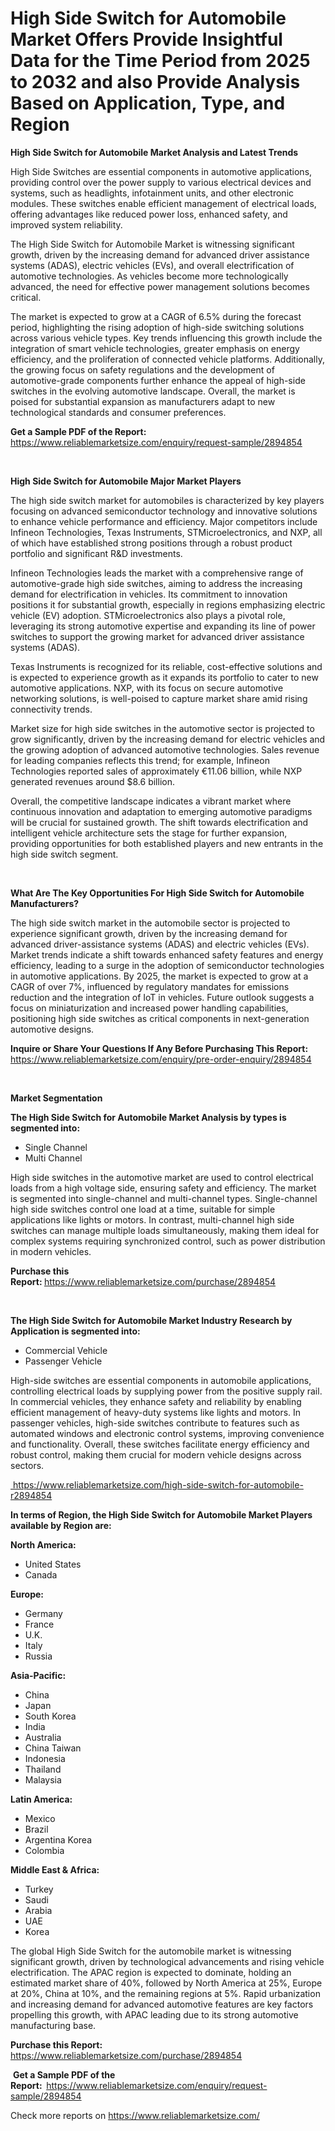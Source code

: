 <p><h1>High Side Switch for Automobile Market Offers Provide Insightful Data for the Time Period from 2025 to 2032 and also Provide Analysis Based on Application, Type, and Region</h1></p><p><strong>High Side Switch for Automobile Market Analysis and Latest Trends</strong></p>
<p><p>High Side Switches are essential components in automotive applications, providing control over the power supply to various electrical devices and systems, such as headlights, infotainment units, and other electronic modules. These switches enable efficient management of electrical loads, offering advantages like reduced power loss, enhanced safety, and improved system reliability. </p><p>The High Side Switch for Automobile Market is witnessing significant growth, driven by the increasing demand for advanced driver assistance systems (ADAS), electric vehicles (EVs), and overall electrification of automotive technologies. As vehicles become more technologically advanced, the need for effective power management solutions becomes critical. </p><p>The market is expected to grow at a CAGR of 6.5% during the forecast period, highlighting the rising adoption of high-side switching solutions across various vehicle types. Key trends influencing this growth include the integration of smart vehicle technologies, greater emphasis on energy efficiency, and the proliferation of connected vehicle platforms. Additionally, the growing focus on safety regulations and the development of automotive-grade components further enhance the appeal of high-side switches in the evolving automotive landscape. Overall, the market is poised for substantial expansion as manufacturers adapt to new technological standards and consumer preferences.</p></p>
<p><strong>Get a Sample PDF of the Report:&nbsp;</strong> <a href="https://www.reliablemarketsize.com/enquiry/request-sample/2894854?utm_campaign=2747&utm_medium=2&utm_source=Github&utm_content=ia&utm_term=15032025&utm_id=high-side-switch-for-automobile">https://www.reliablemarketsize.com/enquiry/request-sample/2894854</a></p>
<p>&nbsp;</p>
<p><strong>High Side Switch for Automobile Major Market Players</strong></p>
<p><p>The high side switch market for automobiles is characterized by key players focusing on advanced semiconductor technology and innovative solutions to enhance vehicle performance and efficiency. Major competitors include Infineon Technologies, Texas Instruments, STMicroelectronics, and NXP, all of which have established strong positions through a robust product portfolio and significant R&D investments.</p><p>Infineon Technologies leads the market with a comprehensive range of automotive-grade high side switches, aiming to address the increasing demand for electrification in vehicles. Its commitment to innovation positions it for substantial growth, especially in regions emphasizing electric vehicle (EV) adoption. STMicroelectronics also plays a pivotal role, leveraging its strong automotive expertise and expanding its line of power switches to support the growing market for advanced driver assistance systems (ADAS).</p><p>Texas Instruments is recognized for its reliable, cost-effective solutions and is expected to experience growth as it expands its portfolio to cater to new automotive applications. NXP, with its focus on secure automotive networking solutions, is well-poised to capture market share amid rising connectivity trends.</p><p>Market size for high side switches in the automotive sector is projected to grow significantly, driven by the increasing demand for electric vehicles and the growing adoption of advanced automotive technologies. Sales revenue for leading companies reflects this trend; for example, Infineon Technologies reported sales of approximately €11.06 billion, while NXP generated revenues around $8.6 billion.</p><p>Overall, the competitive landscape indicates a vibrant market where continuous innovation and adaptation to emerging automotive paradigms will be crucial for sustained growth. The shift towards electrification and intelligent vehicle architecture sets the stage for further expansion, providing opportunities for both established players and new entrants in the high side switch segment.</p></p>
<p>&nbsp;</p>
<p><strong>What Are The Key Opportunities For High Side Switch for Automobile Manufacturers?</strong></p>
<p><p>The high side switch market in the automobile sector is projected to experience significant growth, driven by the increasing demand for advanced driver-assistance systems (ADAS) and electric vehicles (EVs). Market trends indicate a shift towards enhanced safety features and energy efficiency, leading to a surge in the adoption of semiconductor technologies in automotive applications. By 2025, the market is expected to grow at a CAGR of over 7%, influenced by regulatory mandates for emissions reduction and the integration of IoT in vehicles. Future outlook suggests a focus on miniaturization and increased power handling capabilities, positioning high side switches as critical components in next-generation automotive designs.</p></p>
<p><strong>Inquire or Share Your Questions If Any Before Purchasing This Report:</strong> <a href="https://www.reliablemarketsize.com/enquiry/pre-order-enquiry/2894854?utm_campaign=2747&utm_medium=2&utm_source=Github&utm_content=ia&utm_term=15032025&utm_id=high-side-switch-for-automobile">https://www.reliablemarketsize.com/enquiry/pre-order-enquiry/2894854</a></p>
<p>&nbsp;</p>
<p><strong>Market Segmentation</strong></p>
<p><strong>The High Side Switch for Automobile Market Analysis by types is segmented into:</strong></p>
<p><ul><li>Single Channel</li><li>Multi Channel</li></ul></p>
<p><p>High side switches in the automotive market are used to control electrical loads from a high voltage side, ensuring safety and efficiency. The market is segmented into single-channel and multi-channel types. Single-channel high side switches control one load at a time, suitable for simple applications like lights or motors. In contrast, multi-channel high side switches can manage multiple loads simultaneously, making them ideal for complex systems requiring synchronized control, such as power distribution in modern vehicles.</p></p>
<p><strong>Purchase this Report:&nbsp;</strong><a href="https://www.reliablemarketsize.com/purchase/2894854?utm_campaign=2747&utm_medium=2&utm_source=Github&utm_content=ia&utm_term=15032025&utm_id=high-side-switch-for-automobile">https://www.reliablemarketsize.com/purchase/2894854</a></p>
<p>&nbsp;</p>
<p><strong>The High Side Switch for Automobile Market Industry Research by Application is segmented into:</strong></p>
<p><ul><li>Commercial Vehicle</li><li>Passenger Vehicle</li></ul></p>
<p><p>High-side switches are essential components in automobile applications, controlling electrical loads by supplying power from the positive supply rail. In commercial vehicles, they enhance safety and reliability by enabling efficient management of heavy-duty systems like lights and motors. In passenger vehicles, high-side switches contribute to features such as automated windows and electronic control systems, improving convenience and functionality. Overall, these switches facilitate energy efficiency and robust control, making them crucial for modern vehicle designs across sectors.</p></p>
<p><a href="https://www.reliablemarketsize.com/high-side-switch-for-automobile-r2894854?utm_campaign=2747&utm_medium=2&utm_source=Github&utm_content=ia&utm_term=15032025&utm_id=high-side-switch-for-automobile">&nbsp;https://www.reliablemarketsize.com/high-side-switch-for-automobile-r2894854</a></p>
<p><strong>In terms of Region, the High Side Switch for Automobile Market Players available by Region are:</strong></p>
<p>
    <p> <strong> North America: </strong>
        <ul>
            <li>United States</li>
            <li>Canada</li>
        </ul>
        </p> 
    <p> <strong> Europe: </strong>
        <ul>
            <li>Germany</li>
            <li>France</li>
            <li>U.K.</li>
            <li>Italy</li>
            <li>Russia</li>
        </ul>
        </p> 
    <p> <strong> Asia-Pacific: </strong>
        <ul>
            <li>China</li>
            <li>Japan</li>
            <li>South Korea</li>
            <li>India</li>
            <li>Australia</li>
            <li>China Taiwan</li>
            <li>Indonesia</li>
            <li>Thailand</li>
            <li>Malaysia</li>
        </ul>
        </p> 
    <p> <strong> Latin America: </strong>
        <ul>
            <li>Mexico</li>
            <li>Brazil</li>
            <li>Argentina Korea</li>
            <li>Colombia</li>
        </ul>
        </p> 
    <p> <strong> Middle East & Africa: </strong>
        <ul>
            <li>Turkey</li>
            <li>Saudi</li>
            <li>Arabia</li>
            <li>UAE</li>
            <li>Korea</li>
        </ul>
    </p>
    </p>
<p><p>The global High Side Switch for the automobile market is witnessing significant growth, driven by technological advancements and rising vehicle electrification. The APAC region is expected to dominate, holding an estimated market share of 40%, followed by North America at 25%, Europe at 20%, China at 10%, and the remaining regions at 5%. Rapid urbanization and increasing demand for advanced automotive features are key factors propelling this growth, with APAC leading due to its strong automotive manufacturing base.</p></p>
<p><strong>Purchase this Report: </strong><a href="https://www.reliablemarketsize.com/purchase/2894854?utm_campaign=2747&utm_medium=2&utm_source=Github&utm_content=ia&utm_term=15032025&utm_id=high-side-switch-for-automobile">https://www.reliablemarketsize.com/purchase/2894854</a></p>
<p>&nbsp;<strong>Get a Sample PDF of the Report:&nbsp;&nbsp;</strong><a href="https://www.reliablemarketsize.com/enquiry/request-sample/2894854?utm_campaign=2747&utm_medium=2&utm_source=Github&utm_content=ia&utm_term=15032025&utm_id=high-side-switch-for-automobile">https://www.reliablemarketsize.com/enquiry/request-sample/2894854</a></p>
<p><strong></strong></p>
<p>Check more reports on <a href="https://www.reliablemarketsize.com/?utm_campaign=2747&utm_medium=2&utm_source=Github&utm_content=ia&utm_term=15032025&utm_id=high-side-switch-for-automobile">https://www.reliablemarketsize.com/</a></p>